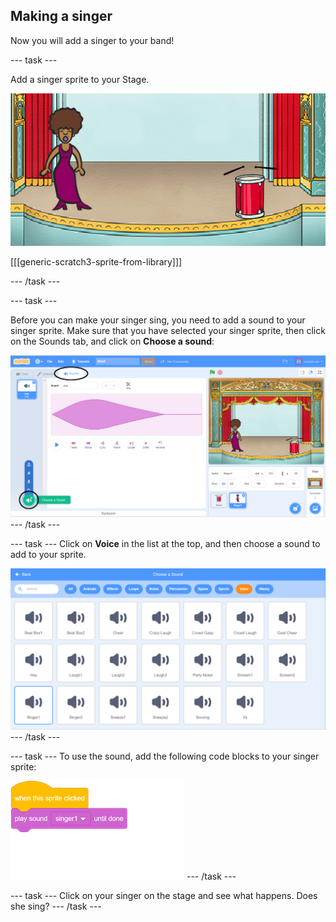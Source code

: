 ## Making a singer

Now you will add a singer to your band!

--- task ---

Add a singer sprite to your Stage.

![screenshot](images/band-singer-mic.png)

[[[generic-scratch3-sprite-from-library]]]

--- /task ---

--- task ---

Before you can make your singer sing, you need to add a sound to your singer sprite. Make sure that you have selected your singer sprite, then click on the Sounds tab, and click on **Choose a sound**:

![screenshot](images/band-import-sound-annotated.png)
--- /task ---

--- task ---
Click on **Voice** in the list at the top, and then choose a sound to add to your sprite.

![screenshot](images/band-choose-sound.png)
--- /task ---

--- task ---
To use the sound, add the following code blocks to your singer sprite:

![blocks_1545292398_5148375](images/blocks_1545292398_5148375.png)
--- /task ---

--- task ---
Click on your singer on the stage and see what happens. Does she sing?
--- /task ---
